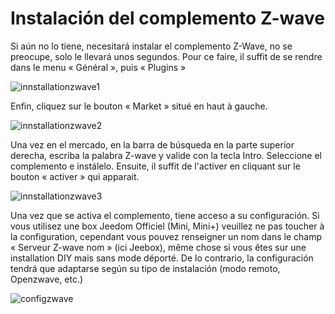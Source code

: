 # Instalación del complemento Z-wave

Si aún no lo tiene, necesitará instalar el complemento Z-Wave, no se preocupe, solo le llevará unos segundos. Pour ce faire, il suffit de se rendre dans le menu « Général », puis « Plugins »

![innstallationzwave1](images/plugin/innstallationzwave1.jpg)

Enfin, cliquez sur le bouton « Market » situé en haut à gauche.

![innstallationzwave2](images/plugin/innstallationzwave2.jpg)

Una vez en el mercado, en la barra de búsqueda en la parte superior derecha, escriba la palabra Z-wave y valide con la tecla Intro. Seleccione el complemento e instálelo. Ensuite, il suffit de l'activer en cliquant sur le bouton « activer » qui apparait.

![innstallationzwave3](images/plugin/innstallationzwave3.jpg)

Una vez que se activa el complemento, tiene acceso a su configuración. Si vous utilisez une box Jeedom Officiel (Mini, Mini+) veuillez ne pas toucher à la configuration, cependant vous pouvez renseigner un nom dans le champ « Serveur Z-wave nom » (ici Jeebox), même chose si vous êtes sur une installation DIY mais sans mode déporté. De lo contrario, la configuración tendrá que adaptarse según su tipo de instalación (modo remoto, Openzwave, etc.)

![configzwave](images/plugin/configzwave.jpg)
